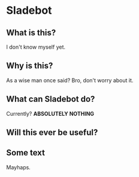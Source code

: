 <h1>Sladebot</h1>

<h2>What is this?</h2>
I don't know myself yet.

<h2>Why is this?</h2>

As a wise man once said? Bro, don't worry about it.

<h2>What can Sladebot do?</h2>

Currently? **ABSOLUTELY NOTHING**

<h2>Will this ever be useful?</h2>

<h2>Some text</h2>

Mayhaps.